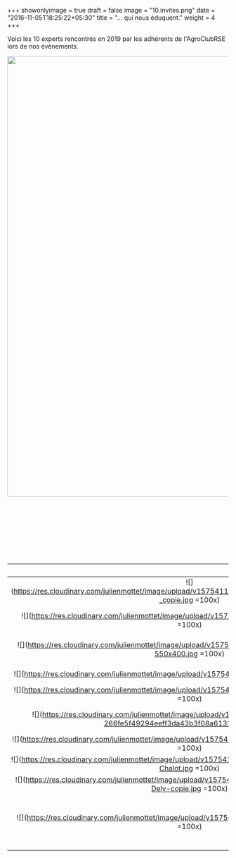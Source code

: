 +++
showonlyimage = true
draft = false
image = "10.invites.png"
date = "2016-11-05T18:25:22+05:30"
title = "... qui nous éduquent."
weight = 4
+++

<!--more-->


Voici les 10 experts rencontrés en 2019 par les adhérents de l'AgroClubRSE lors de nos évènements.

<img src="https://res.cloudinary.com/julienmottet/image/upload/v1575476349/Capture_d_e%CC%81cran_2019-12-04_a%CC%80_17.23.01.png" alt="" width="1000px">



<br/>
<br/>
<br/>
<br/>
<br/>
<br/>
<br/>
<br/>

<br/>









|          |      Nom      |  Thématique |    Entreprise     |
|:--------------:|:-------------:|:------------:|:------------------:|
| ![](https://res.cloudinary.com/julienmottet/image/upload/v1575411722/Experts/2019/Fabrice_Peltier2013_-_copie.jpg =100x) |  Fabrice Peltier | Conception d'emballages | [Fabrice Peltier Conseil](http://www.fabrice-peltier.fr/) |
| ![](https://res.cloudinary.com/julienmottet/image/upload/v1575411726/Experts/2019/cockenpot.jpg =100x) |    Xavier Cockenpot   | Gestion des emballages en GMS | Intermarché Cysoing
| ![](https://res.cloudinary.com/julienmottet/image/upload/v1575411728/Experts/2019/naeem-web-1-550x400.jpg =100x) | Naeem Adibi |    Evaluation Environnementale des produits | [WeLoop](http://weloop.org/fr/)
| ![](https://res.cloudinary.com/julienmottet/image/upload/v1575411734/Experts/2019/habib2.jpg =100x) |  Habibi Belaribi | Communication | [CoActions](https://co-actions.coop/) |
| ![](https://res.cloudinary.com/julienmottet/image/upload/v1575411736/Experts/2019/sylvieLaqueste.jpg =100x) |  Sylvie Laqueste  | Gestion d'équipe | [Cité Nature](http://www.citenature.com/NCN/) |
| ![](https://res.cloudinary.com/julienmottet/image/upload/v1575412606/Experts/2019/tristan-266fe5f49294eeff3da43b3f08a61316.jpg =100x) |  Tristan Reneaume  | Dynamique collective sur l'énergie | [ Energic ](https://energic.io/) |
| ![](https://res.cloudinary.com/julienmottet/image/upload/v1575412770/Experts/2019/geraldinegauvin.jpg =100x) |  Géraldine Gauvin  | Emballage | [ CITEO ](https://www.citeo.com) |
| ![](https://res.cloudinary.com/julienmottet/image/upload/v1575411720/Experts/2019/2.-Agence_Florent-Chalot.jpg =100x) |  Florent Chalot  | Agence d'écoconception | [ Coopérative MU ](https://cooperativemu.com/) |
| ![](https://res.cloudinary.com/julienmottet/image/upload/v1575412959/Experts/2019/309_326_Simon-Dely-copie.jpg =100x) | Simon Dely  | Conseil en environnement | [Eco2Initiatives ](https://www.eco2initiative.com/) |
| ![](https://res.cloudinary.com/julienmottet/image/upload/v1575413193/Experts/2019/gonzaguegru.jpg =100x) | Gonzague Gru  | Solutions industrielles pour la réutilisation des contenants dans l'alimentation | [SolZero](https://www.solzero.earth/) |

